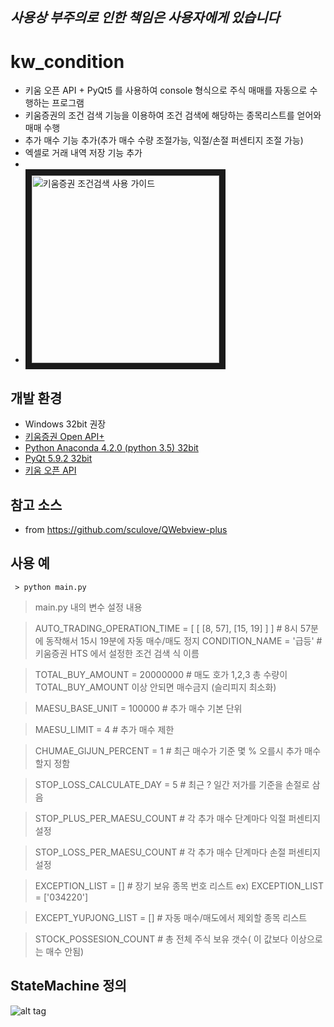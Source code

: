 ## *사용상 부주의로 인한 책임은 사용자에게 있습니다*
# kw_condition
 - 키움 오픈 API + PyQt5 를 사용하여 console 형식으로 주식 매매를 자동으로 수행하는 프로그램
 - 키움증권의 조건 검색 기능을 이용하여 조건 검색에 해당하는 종목리스트를 얻어와 매매 수행
 - 추가 매수 기능 추가(추가 매수 수량 조절가능,  익절/손절 퍼센티지 조절 가능)
 - 엑셀로 거래 내역 저장 기능 추가 
 - 
 - <a href="https://www.youtube.com/watch?v=QnnO4kIj51c" target="_blank"><img src="http://img.youtube.com/vi/YOUTUBE_VIDEO_ID_HERE/0.jpg" 
alt="키움증권 조건검색 사용 가이드" width="300" height="" border="10" /></a>

## 개발 환경  
 - Windows 32bit 권장
 - [키움증권 Open API+](https://www1.kiwoom.com/nkw.templateFrameSet.do?m=m1408000000)
 - [Python Anaconda 4.2.0 (python 3.5) 32bit](https://www.continuum.io/downloads#windows)
 - [PyQt 5.9.2 32bit](https://www.riverbankcomputing.com/software/pyqt/download5)
 - [키움 오픈 API](https://download.kiwoom.com/web/openapi/kiwoom_openapi_plus_devguide_ver_1.1.pdf)

## 참고 소스 
 - from https://github.com/sculove/QWebview-plus

## 사용 예
~~~~
 > python main.py 
~~~~

> main.py 내의  변수 설정 내용 

> AUTO_TRADING_OPERATION_TIME = [ [ [8, 57], [15, 19] ] ]  # 8시 57분에 동작해서 15시 19분에 자동 매수/매도 정지
> CONDITION_NAME = '급등' #키움증권 HTS 에서 설정한 조건 검색 식 이름

> TOTAL_BUY_AMOUNT = 20000000 #  매도 호가 1,2,3 총 수량이 TOTAL_BUY_AMOUNT 이상 안되면 매수금지  (슬리피지 최소화)

> MAESU_BASE_UNIT = 100000 # 추가 매수 기본 단위 

> MAESU_LIMIT = 4 # 추가 매수 제한 

> CHUMAE_GIJUN_PERCENT = 1  # 최근 매수가 기준 몇 % 오를시 추가 매수 할지 정함

> STOP_LOSS_CALCULATE_DAY = 5   # 최근 ? 일간 저가를 기준을 손절로 삼음 

> STOP_PLUS_PER_MAESU_COUNT # 각 추가 매수 단계마다 익절 퍼센티지 설정 

> STOP_LOSS_PER_MAESU_COUNT # 각 추가 매수 단계마다 손절 퍼센티지 설정 

> EXCEPTION_LIST = [] # 장기 보유 종목 번호 리스트  ex) EXCEPTION_LIST = ['034220'] 

> EXCEPT_YUPJONG_LIST = [] # 자동 매수/매도에서 제외할 종목 리스트 

> STOCK_POSSESION_COUNT  # 총 전체 주식 보유 갯수( 이 값보다 이상으로는 매수 안됨)

## StateMachine 정의 
![alt tag](https://user-images.githubusercontent.com/15916783/46513264-bd35cc00-c892-11e8-92ae-fefffc5be809.jpg)

